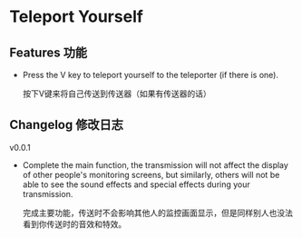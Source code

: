 # Teleport Yourself

## Features 功能

- Press the V key to teleport yourself to the teleporter (if there is one). 

  按下V键来将自己传送到传送器（如果有传送器的话）

## Changelog 修改日志

v0.0.1

- Complete the main function, the transmission will not affect the display of other people's monitoring screens, but similarly, others will not be able to see the sound effects and special effects during your transmission.

  完成主要功能，传送时不会影响其他人的监控画面显示，但是同样别人也没法看到你传送时的音效和特效。

